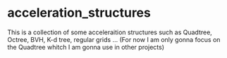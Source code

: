 # acceleration_structures

This is a collection of some acceleraition structures such as Quadtree, Octree, BVH, K-d tree, regular grids ...
(For now I am only gonna focus on the Quadtree whitch I am gonna use in other projects)

